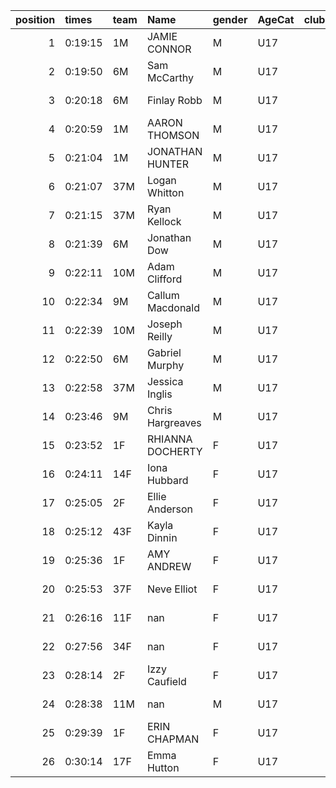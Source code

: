 |   position | times   | team   | Name             | gender   | AgeCat   |   clubnumber | Club name            | Website                               |
|-----------:|:--------|:-------|:-----------------|:---------|:---------|-------------:|:---------------------|:--------------------------------------|
|          1 | 0:19:15 | 1M     | JAMIE CONNOR     | M        | U17      |            1 | East Kilbride AC     | http://www.ekac.org.uk/               |
|          2 | 0:19:50 | 6M     | Sam McCarthy     | M        | U17      |            6 | Cambuslang Harriers  | https://cambuslangharriers.org/       |
|          3 | 0:20:18 | 6M     | Finlay Robb      | M        | U17      |            6 | Cambuslang Harriers  | https://cambuslangharriers.org/       |
|          4 | 0:20:59 | 1M     | AARON THOMSON    | M        | U17      |            1 | East Kilbride AC     | http://www.ekac.org.uk/               |
|          5 | 0:21:04 | 1M     | JONATHAN HUNTER  | M        | U17      |            1 | East Kilbride AC     | http://www.ekac.org.uk/               |
|          6 | 0:21:07 | 37M    | Logan Whitton    | M        | U17      |           37 | Law & District AAC   | http://www.lawaac.co.uk/              |
|          7 | 0:21:15 | 37M    | Ryan Kellock     | M        | U17      |           37 | Law & District AAC   | http://www.lawaac.co.uk/              |
|          8 | 0:21:39 | 6M     | Jonathan Dow     | M        | U17      |            6 | Cambuslang Harriers  | https://cambuslangharriers.org/       |
|          9 | 0:22:11 | 10M    | Adam Clifford    | M        | U17      |           10 | Shettleston Harriers | http://shettlestonharriers.org.uk/    |
|         10 | 0:22:34 | 9M     | Callum Macdonald | M        | U17      |            9 | Garscube Harriers    | https://www.garscubeharriers.org.uk/  |
|         11 | 0:22:39 | 10M    | Joseph Reilly    | M        | U17      |           10 | Shettleston Harriers | http://shettlestonharriers.org.uk/    |
|         12 | 0:22:50 | 6M     | Gabriel Murphy   | M        | U17      |            6 | Cambuslang Harriers  | https://cambuslangharriers.org/       |
|         13 | 0:22:58 | 37M    | Jessica Inglis   | M        | U17      |           37 | Law & District AAC   | http://www.lawaac.co.uk/              |
|         14 | 0:23:46 | 9M     | Chris Hargreaves | M        | U17      |            9 | Garscube Harriers    | https://www.garscubeharriers.org.uk/  |
|         15 | 0:23:52 | 1F     | RHIANNA DOCHERTY | F        | U17      |            1 | East Kilbride AC     | http://www.ekac.org.uk/               |
|         16 | 0:24:11 | 14F    | Iona Hubbard     | F        | U17      |           14 | Ayr Seaforth AC      | https://www.ayrseaforth.co.uk/        |
|         17 | 0:25:05 | 2F     | Ellie Anderson   | F        | U17      |            2 | Kilmarnock H&AC      | http://www.kilmarnockharriers.com/    |
|         18 | 0:25:12 | 43F    | Kayla Dinnin     | F        | U17      |           43 | Nithsdale AC         | nan                                   |
|         19 | 0:25:36 | 1F     | AMY ANDREW       | F        | U17      |            1 | East Kilbride AC     | http://www.ekac.org.uk/               |
|         20 | 0:25:53 | 37F    | Neve Elliot      | F        | U17      |           37 | Law & District AAC   | http://www.lawaac.co.uk/              |
|         21 | 0:26:16 | 11F    | nan              | F        | U17      |           11 | Airdrie Harriers     | http://airdrieharriers.org/           |
|         22 | 0:27:56 | 34F    | nan              | F        | U17      |           34 | Kilbarchan AAC       | https://kilbarchanaac.org.uk/         |
|         23 | 0:28:14 | 2F     | Izzy Caufield    | F        | U17      |            2 | Kilmarnock H&AC      | http://www.kilmarnockharriers.com/    |
|         24 | 0:28:38 | 11M    | nan              | M        | U17      |           11 | Airdrie Harriers     | http://airdrieharriers.org/           |
|         25 | 0:29:39 | 1F     | ERIN CHAPMAN     | F        | U17      |            1 | East Kilbride AC     | http://www.ekac.org.uk/               |
|         26 | 0:30:14 | 17F    | Emma Hutton      | F        | U17      |           17 | Calderglen Harriers  | http://www.calderglenharriers.org.uk/ |